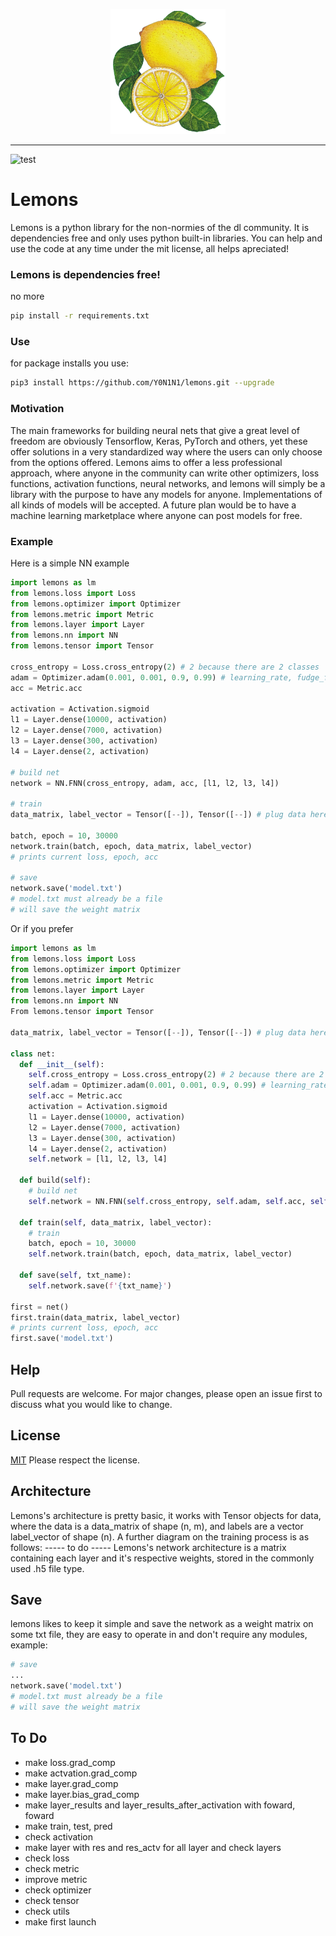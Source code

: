 <p align="center">
  <img src="https://github.com/Y0N1N1/lemons/blob/main/docs/assets/images/lemonslogo.png?raw=true" height="200" />
</p>

--------------------------------------------------------------------

![test](https://github.com/Y0N1N1/lemons/workflows/test/badge.svg)
  
# Lemons

Lemons is a python library for the non-normies of the dl community. It is dependencies free and only uses python built-in libraries. You can help and use the code at any time under the mit license, all helps apreciated! 

### Lemons is dependencies free!

no more 
```bash
pip install -r requirements.txt
```

### Use
for package installs you use:
```bash
pip3 install https://github.com/Y0N1N1/lemons.git --upgrade
```
### Motivation
The main frameworks for building neural nets that give a great level of freedom are obviously Tensorflow, Keras, PyTorch and others, yet these offer solutions in a very standardized way where the users can only choose from the options offered. Lemons aims to offer a less professional approach, where anyone in the community can write other optimizers, loss functions, activation functions, neural networks, and lemons will simply be a library with the purpose to have any models for anyone. Implementations of all kinds of models will be accepted. A future plan would be to have a machine learning marketplace where anyone can post models for free.

### Example
Here is a simple NN example
```python
import lemons as lm
from lemons.loss import Loss
from lemons.optimizer import Optimizer
from lemons.metric import Metric
from lemons.layer import Layer
from lemons.nn import NN
from lemons.tensor import Tensor

cross_entropy = Loss.cross_entropy(2) # 2 because there are 2 classes
adam = Optimizer.adam(0.001, 0.001, 0.9, 0.99) # learning_rate, fudge_factor,decay_rate_one, decay_rate_two 
acc = Metric.acc

activation = Activation.sigmoid
l1 = Layer.dense(10000, activation)
l2 = Layer.dense(7000, activation)
l3 = Layer.dense(300, activation)
l4 = Layer.dense(2, activation)

# build net
network = NN.FNN(cross_entropy, adam, acc, [l1, l2, l3, l4])

# train
data_matrix, label_vector = Tensor([--]), Tensor([--]) # plug data here

batch, epoch = 10, 30000
network.train(batch, epoch, data_matrix, label_vector)
# prints current loss, epoch, acc

# save
network.save('model.txt')
# model.txt must already be a file
# will save the weight matrix 
```
Or if you prefer
```python
import lemons as lm
from lemons.loss import Loss
from lemons.optimizer import Optimizer
from lemons.metric import Metric
from lemons.layer import Layer
from lemons.nn import NN
From lemons.tensor import Tensor

data_matrix, label_vector = Tensor([--]), Tensor([--]) # plug data here

class net:
  def __init__(self):
    self.cross_entropy = Loss.cross_entropy(2) # 2 because there are 2 classes
    self.adam = Optimizer.adam(0.001, 0.001, 0.9, 0.99) # learning_rate, fudge_factor,decay_rate_one, decay_rate_two 
    self.acc = Metric.acc
    activation = Activation.sigmoid
    l1 = Layer.dense(10000, activation) 
    l2 = Layer.dense(7000, activation)
    l3 = Layer.dense(300, activation)
    l4 = Layer.dense(2, activation)
    self.network = [l1, l2, l3, l4]
  
  def build(self):
    # build net
    self.network = NN.FNN(self.cross_entropy, self.adam, self.acc, self.network)
  
  def train(self, data_matrix, label_vector):
    # train
    batch, epoch = 10, 30000
    self.network.train(batch, epoch, data_matrix, label_vector)
  
  def save(self, txt_name):
    self.network.save(f'{txt_name}')
  
first = net()
first.train(data_matrix, label_vector)
# prints current loss, epoch, acc
first.save('model.txt')
```
## Help
Pull requests are welcome. For major changes, please open an issue first to discuss what you would like to change.
## License
[MIT](https://choosealicense.com/licenses/mit/)
Please respect the license.
## Architecture
Lemons's architecture is pretty basic, it works with Tensor objects for data, where the data is a data_matrix of shape (n, m), and labels are a vector label_vector of shape (n). A further diagram on the training process is as follows:
----- to do -----
Lemons's network architecture is a matrix containing each layer and it's respective weights, stored in the commonly used .h5 file type.

## Save
lemons likes to keep it simple and save the network as a weight matrix on some txt file, they are easy to operate in and don't require any modules, example:
```python
# save
...
network.save('model.txt')
# model.txt must already be a file
# will save the weight matrix 
```

## To Do

- make loss.grad_comp
- make actvation.grad_comp
- make layer.grad_comp
- make layer.bias_grad_comp
- make layer_results and layer_results_after_activation with foward, foward
- make train, test, pred
- check activation
- make layer with res and res_actv for all layer and check layers
- check loss
- check metric
- improve metric
- check optimizer
- check tensor
- check utils
- make first launch
